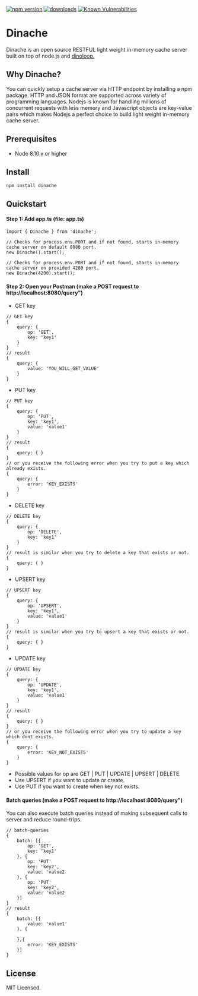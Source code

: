 [![npm version](https://img.shields.io/npm/v/dinache.svg)](https://www.npmjs.com/package/dinache)
[![downloads](https://img.shields.io/npm/dm/dinache.svg)](https://www.npmjs.com/package/dinache)
[![Known Vulnerabilities](https://snyk.io/test/github/dinoloop/dinache/badge.svg)](https://snyk.io/test/github/dinoloop/dinache)

# Dinache
Dinache is an open source RESTFUL light weight in-memory cache server built on top of node.js and [dinoloop.](https://github.com/ParallelTask/dinoloop)

## Why Dinache?
You can quickly setup a cache server via HTTP endpoint by installing a npm package.
HTTP and JSON format are supported across variety of programming languages.
Nodejs is known for handling millions of concurrent requests with less memory
and Javascript objects are key-value pairs which makes Nodejs a perfect choice to build light weight
in-memory cache server.

## Prerequisites
* Node 8.10.x or higher

## Install
```
npm install dinache
```

## Quickstart

#### Step 1: Add app.ts (file: app.ts)
```
import { Dinache } from 'dinache';

// Checks for process.env.PORT and if not found, starts in-memory cache server on default 8080 port.
new Dinache().start();

// Checks for process.env.PORT and if not found, starts in-memory cache server on provided 4200 port.
new Dinache(4200).start();
```
#### Step 2: Open your Postman (make a POST request to http://localhost:8080/query")
* GET key
```
// GET key
{
    query: {
        op: 'GET',
        key: 'key1'
    }
}
// result
{
    query: {
        value: 'YOU_WILL_GET_VALUE'
    }
}
```
* PUT key
```
// PUT key
{
    query: {
        op: 'PUT',
        key: 'key1',
        value: 'value1'
    }
}
// result
{
    query: { }
}
// or you receive the following error when you try to put a key which already exists.
{
    query: {
        error: 'KEY_EXISTS'
    }
}
```
* DELETE key
```
// DELETE key
{
    query: {
        op: 'DELETE',
        key: 'key1'
    }
}
// result is similar when you try to delete a key that exists or not.
{
    query: { }
}
```
* UPSERT key
```
// UPSERT key
{
    query: {
        op: 'UPSERT',
        key: 'key1',
        value: 'value1'
    }
}
// result is similar when you try to upsert a key that exists or not.
{
    query: { }
}
```
* UPDATE key
```
// UPDATE key
{
    query: {
        op: 'UPDATE',
        key: 'key1',
        value: 'value1'
    }
}
// result
{
    query: { }
}
// or you receive the following error when you try to update a key which dont exists.
{
    query: {
        error: 'KEY_NOT_EXISTS'
    }
}
```
* Possible values for op are GET | PUT | UPDATE | UPSERT | DELETE.
* Use UPSERT if you want to update or create.
* Use PUT if you want to create when key not exists.

#### Batch queries (make a POST request to http://localhost:8080/query")
You can also execute batch queries instead of making subsequent calls to server and reduce round-trips.
```
// batch-queries
{
    batch: [{
        op: 'GET',
        key: 'key1'
    }, {
        op: 'PUT'
        key: 'key2',
        value: 'value2
    }, {
        op: 'PUT'
        key: 'key2',
        value: 'value2
    }]
}
// result
{
    batch: [{
        value: 'value1'
    }, {

    },{
        error: 'KEY_EXISTS'
    }]
}
```
## License
MIT Licensed.
